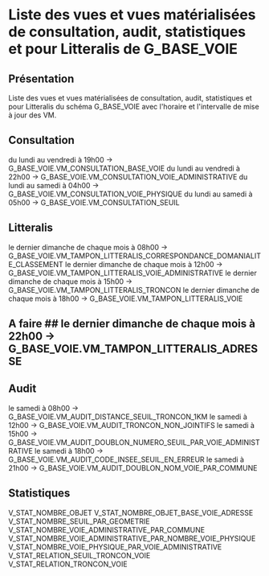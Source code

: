 # Liste des vues et vues matérialisées de consultation, audit, statistiques et pour Litteralis de G_BASE_VOIE

## Présentation
Liste des vues et vues matérialisées de consultation, audit, statistiques et pour Litteralis du schéma G_BASE_VOIE avec l'horaire et l'intervalle de mise à jour des VM.

## Consultation
du lundi au vendredi à 19h00 -> G_BASE_VOIE.VM_CONSULTATION_BASE_VOIE
du lundi au vendredi à 22h00 -> G_BASE_VOIE.VM_CONSULTATION_VOIE_ADMINISTRATIVE
du lundi au samedi à 04h00 -> G_BASE_VOIE.VM_CONSULTATION_VOIE_PHYSIQUE
du lundi au samedi à 05h00 -> G_BASE_VOIE.VM_CONSULTATION_SEUIL

## Litteralis
le dernier dimanche de chaque mois à 08h00 -> G_BASE_VOIE.VM_TAMPON_LITTERALIS_CORRESPONDANCE_DOMANIALITE_CLASSEMENT
le dernier dimanche de chaque mois à 12h00 -> G_BASE_VOIE.VM_TAMPON_LITTERALIS_VOIE_ADMINISTRATIVE
le dernier dimanche de chaque mois à 15h00 -> G_BASE_VOIE.VM_TAMPON_LITTERALIS_TRONCON
le dernier dimanche de chaque mois à 18h00 -> G_BASE_VOIE.VM_TAMPON_LITTERALIS_VOIE
## A faire ## le dernier dimanche de chaque mois à 22h00 -> G_BASE_VOIE.VM_TAMPON_LITTERALIS_ADRESSE

## Audit
le samedi à 08h00 -> G_BASE_VOIE.VM_AUDIT_DISTANCE_SEUIL_TRONCON_1KM
le samedi à 12h00 -> G_BASE_VOIE.VM_AUDIT_TRONCON_NON_JOINTIFS
le samedi à 15h00 -> G_BASE_VOIE.VM_AUDIT_DOUBLON_NUMERO_SEUIL_PAR_VOIE_ADMINISTRATIVE
le samedi à 18h00 -> G_BASE_VOIE.VM_AUDIT_CODE_INSEE_SEUIL_EN_ERREUR
le samedi à 21h00 -> G_BASE_VOIE.VM_AUDIT_DOUBLON_NOM_VOIE_PAR_COMMUNE

## Statistiques
V_STAT_NOMBRE_OBJET
V_STAT_NOMBRE_OBJET_BASE_VOIE_ADRESSE
V_STAT_NOMBRE_SEUIL_PAR_GEOMETRIE
V_STAT_NOMBRE_VOIE_ADMINISTRATIVE_PAR_COMMUNE
V_STAT_NOMBRE_VOIE_ADMINISTRATIVE_PAR_NOMBRE_VOIE_PHYSIQUE
V_STAT_NOMBRE_VOIE_PHYSIQUE_PAR_VOIE_ADMINISTRATIVE
V_STAT_RELATION_SEUIL_TRONCON_VOIE
V_STAT_RELATION_TRONCON_VOIE